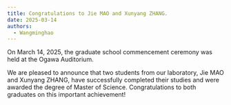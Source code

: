 ```yaml
---
title: Congratulations to Jie MAO and Xunyang ZHANG.
date: 2025-03-14
authors:
  - Wangminghao
---
```

On March 14, 2025, the graduate school commencement ceremony was held at the Ogawa Auditorium.

We are pleased to announce that two students from our laboratory, Jie MAO and Xunyang ZHANG, have successfully completed their studies and were awarded the degree of Master of Science. Congratulations to both graduates on this important achievement!

